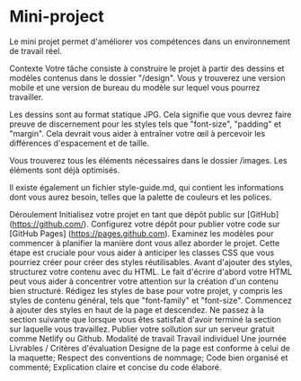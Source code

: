 # Mini-project

Le mini projet permet d'améliorer vos compétences dans un environnement de travail réel.

Contexte
Votre tâche consiste à construire le projet à partir des dessins et modèles contenus dans le dossier "/design". Vous y trouverez une version mobile et une version de bureau du modèle sur lequel vous pourrez travailler.

Les dessins sont au format statique JPG. Cela signifie que vous devrez faire preuve de discernement pour les styles tels que "font-size", "padding" et "margin". Cela devrait vous aider à entraîner votre œil à percevoir les différences d'espacement et de taille.

Vous trouverez tous les éléments nécessaires dans le dossier /images. Les éléments sont déjà optimisés.

Il existe également un fichier style-guide.md, qui contient les informations dont vous aurez besoin, telles que la palette de couleurs et les polices.

Déroulement
Initialisez votre projet en tant que dépôt public sur [GitHub] (https://github.com/).
Configurez votre dépôt pour publier votre code sur [GitHub Pages] (https://pages.github.com).
Examinez les modèles pour commencer à planifier la manière dont vous allez aborder le projet. Cette étape est cruciale pour vous aider à anticiper les classes CSS que vous pourriez créer pour créer des styles réutilisables.
Avant d'ajouter des styles, structurez votre contenu avec du HTML. Le fait d'écrire d'abord votre HTML peut vous aider à concentrer votre attention sur la création d'un contenu bien structuré.
Rédigez les styles de base pour votre projet, y compris les styles de contenu général, tels que "font-family" et "font-size".
Commencez à ajouter des styles en haut de la page et descendez. Ne passez à la section suivante que lorsque vous êtes satisfait d'avoir terminé la section sur laquelle vous travaillez.
Publier votre sollution sur un serveur gratuit comme Netlify ou Github.
Modalité de travail
Travail individuel
Une journée
Livrables / Critères d'évaluation
Designe de la page est conforme à celui de la maquette;
Respect des conventions de nommage;
Code bien organisé et commenté;
Explication claire et concise du code élaboré.
